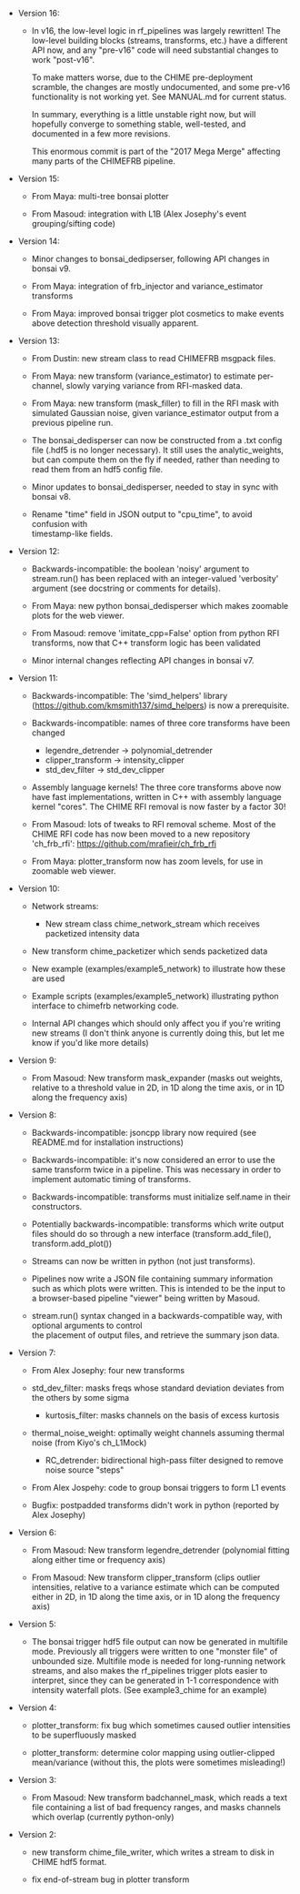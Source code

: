 - Version 16:
     
     - In v16, the low-level logic in rf_pipelines was largely rewritten!  The
       low-level building blocks (streams, transforms, etc.) have a different API now,
       and any "pre-v16" code will need substantial changes to work "post-v16".

       To make matters worse, due to the CHIME pre-deployment scramble, the changes are
       mostly undocumented, and some pre-v16 functionality is not working yet.  See
       MANUAL.md for current status.

       In summary, everything is a little unstable right now, but will hopefully converge
       to something stable, well-tested, and documented in a few more revisions.

       This enormous commit is part of the "2017 Mega Merge" affecting many parts of the CHIMEFRB pipeline.

- Version 15:
     
     - From Maya: multi-tree bonsai plotter

     - From Masoud: integration with L1B (Alex Josephy's event grouping/sifting code)

- Version 14:

     - Minor changes to bonsai_dedipserser, following API changes in bonsai v9.

     - From Maya: integration of frb_injector and variance_estimator transforms

     - From Maya: improved bonsai trigger plot cosmetics to make events above detection
       threshold visually apparent.

- Version 13:

     - From Dustin: new stream class to read CHIMEFRB msgpack files.

     - From Maya: new transform (variance_estimator) to estimate per-channel,
       slowly varying variance from RFI-masked data.
     
     - From Maya: new transform (mask_filler) to fill in the RFI mask with
       simulated Gaussian noise, given variance_estimator output from a
       previous pipeline run.

     - The bonsai_dedisperser can now be constructed from a .txt config file
       (.hdf5 is no longer necessary).  It still uses the analytic_weights, but
       can compute them on the fly if needed, rather than needing to read them
       from an hdf5 config file.

     - Minor updates to bonsai_dedisperser, needed to stay in sync with bonsai v8.

     - Rename "time" field in JSON output to "cpu_time", to avoid confusion with	
       timestamp-like fields.

- Version 12:

     - Backwards-incompatible: the boolean 'noisy' argument to stream.run() has been replaced
       with an integer-valued 'verbosity' argument (see docstring or comments for details).

     - From Maya: new python bonsai_dedisperser which makes zoomable plots for the web viewer.

     - From Masoud: remove 'imitate_cpp=False' option from python RFI transforms, now that
       C++ transform logic has been validated

     - Minor internal changes reflecting API changes in bonsai v7.

- Version 11:

     - Backwards-incompatible: The 'simd_helpers' library (https://github.com/kmsmith137/simd_helpers)
       is now a prerequisite.

     - Backwards-incompatible: names of three core transforms have been changed
         - legendre_detrender -> polynomial_detrender
         - clipper_transform -> intensity_clipper
         - std_dev_filter -> std_dev_clipper

     - Assembly language kernels!  The three core transforms above now have fast implementations, 
       written in C++ with assembly language kernel "cores".  The CHIME RFI removal is now faster
       by a factor 30!

     - From Masoud: lots of tweaks to RFI removal scheme.
       Most of the CHIME RFI code has now been moved to a new repository 'ch_frb_rfi':
           https://github.com/mrafieir/ch_frb_rfi

     - From Maya: plotter_transform now has zoom levels, for use in zoomable web viewer.

- Version 10:

     - Network streams:
         - New stream class chime_network_stream which receives packetized intensity data
	 - New transform chime_packetizer which sends packetized data
	 - New example (examples/example5_network) to illustrate how these are used

     - Example scripts (examples/example5_network) illustrating python interface to
       chimefrb networking code.

     - Internal API changes which should only affect you if you're writing new streams
       (I don't think anyone is currently doing this, but let me know if you'd like more details)

- Version 9:

     - From Masoud: New transform mask_expander (masks out weights, relative to a threshold
       value in 2D, in 1D along the time axis, or in 1D along the frequency axis)

- Version 8:

     - Backwards-incompatible: jsoncpp library now required (see README.md for installation instructions)

     - Backwards-incompatible: it's now considered an error to use the same transform twice in a pipeline.
       This was necessary in order to implement automatic timing of transforms.
     
     - Backwards-incompatible: transforms must initialize self.name in their constructors.

     - Potentially backwards-incompatible: transforms which write output files should do so through
       a new interface (transform.add_file(), transform.add_plot())

     - Streams can now be written in python (not just transforms).

     - Pipelines now write a JSON file containing summary information such as which plots were written.
       This is intended to be the input to a browser-based pipeline "viewer" being written by Masoud.

     - stream.run() syntax changed in a backwards-compatible way, with optional arguments to control	
       the placement of output files, and retrieve the summary json data.

- Version 7:

     - From Alex Josephy: four new transforms
	- std_dev_filter: masks freqs whose standard deviation deviates from the others by some sigma
        - kurtosis_filter: masks channels on the basis of excess kurtosis 
	- thermal_noise_weight: optimally weight channels assuming thermal noise (from Kiyo's ch_L1Mock)
        - RC_detrender: bidirectional high-pass filter designed to remove noise source "steps"

     - From Alex Jospehy: code to group bonsai triggers to form L1 events

     - Bugfix: postpadded transforms didn't work in python (reported by Alex Josephy)

- Version 6:

     - From Masoud: New transform legendre_detrender (polynomial fitting along either time or frequency axis)

     - From Masoud: New transform clipper_transform (clips outlier intensities, relative to a variance
       estimate which can be computed either in 2D, in 1D along the time axis, or in 1D along the frequency
       axis)

- Version 5:

     - The bonsai trigger hdf5 file output can now be generated in multifile mode.  Previously
       all triggers were written to one "monster file" of unbounded size.  Multifile mode is
       needed for long-running network streams, and also makes the rf_pipelines trigger plots
       easier to interpret, since they can be generated in 1-1 correspondence with intensity
       waterfall plots.  (See example3_chime for an example)

- Version 4:

  - plotter_transform: fix bug which sometimes caused outlier intensities to be superfluously masked
  
  - plotter_transform: determine color mapping using outlier-clipped mean/variance (without this, the
    plots were sometimes misleading!)

- Version 3:

  - From Masoud: New transform badchannel_mask, which reads a text file containing a list of bad 
    frequency ranges, and masks channels which overlap (currently python-only)

- Version 2:

  - new transform chime_file_writer, which writes a stream to disk in CHIME hdf5 format.

  - fix end-of-stream bug in plotter transform
